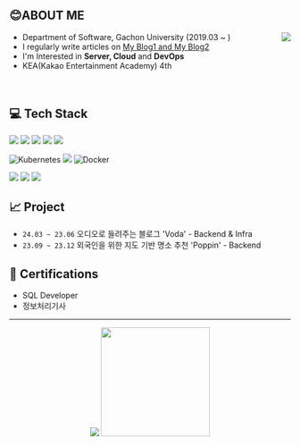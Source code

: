 ## 😊ABOUT ME

  <a href="https://solved.ac/profile/heesang99">
    <img align="right" src="http://mazassumnida.wtf/api/v2/generate_badge?boj=heesang99">
  </a>
  

- Department of Software, Gachon University (2019.03 ~ )
- I regularly write articles on <a href="https://chobo-backend.tistory.com/">My Blog1 and <a href="https://velog.io/@munyo17/posts">My Blog2</a>
- I'm Interested in **Server, Cloud** and **DevOps**
- KEA(Kakao Entertainment Academy) 4th
  <br/>
  <br/>
  <br/>

## 💻 Tech Stack
<p>
<img src="https://img.shields.io/badge/Java-FF9900?style=for-the-badge&logo=JAVA&logoColor=FFFFFF" >
<img src="https://img.shields.io/badge/Spring-6DB33F?style=for-the-badge&logo=Spring&logoColor=FFFFFF" >
<img src="https://img.shields.io/badge/MySQL-4479A1?style=for-the-badge&logo=MySQL&logoColor=FFFFFF" >
<img src="https://img.shields.io/badge/Redis-DC382D?style=for-the-badge&logo=Redis&logoColor=FFFFFF" >
<img src="https://img.shields.io/badge/mongodb-47A248?style=for-the-badge&logo=mongodb&logoColor=FFFFFF">
</p>

![Kubernetes](https://img.shields.io/badge/kubernetes-%23326ce5.svg?style=for-the-badge&logo=kubernetes&logoColor=white)
<img src="https://img.shields.io/badge/jenkins-D24939?style=for-the-badge&logo=jenkins&logoColor=white">
![Docker](https://img.shields.io/badge/docker-%230db7ed.svg?style=for-the-badge&logo=docker&logoColor=white)

<p>
<img src="https://img.shields.io/badge/Jira-0052CC?style=for-the-badge&logo=jira&logoColor=white">
<img src="https://img.shields.io/badge/Confluence-172B4D?style=for-the-badge&logo=confluence&logoColor=white">
<img src="https://img.shields.io/badge/IntelliJIDEA-000000?style=for-the-badge&logo=IntelliJIDEA&logoColor=FFFFFF" >
</p>

## 📈 Project
- `24.03 ~ 23.06` 오디오로 들려주는 블로그 'Voda' - Backend & Infra
- `23.09 ~ 23.12` 외국인을 위한 지도 기반 명소 추천 'Poppin' - Backend

## 📝 Certifications
- SQL Developer
- 정보처리기사

---
<div align="center">
  <img src="https://github-readme-stats.vercel.app/api?username=codrin2&theme=merko&show_icons=true&count_private=true"/>
  <img height=195px src="https://github-readme-stats.vercel.app/api/top-langs/?username=codrin2&layout=compact&theme=highcontrast"/>
</div>


<!--
## 💻Tech Stack

### Language
<p>
<img src="https://img.shields.io/badge/Java-FF9900?style=for-the-badge&logo=JAVA&logoColor=FFFFFF" >
<img src="https://img.shields.io/badge/Python-3776AB?style=for-the-badge&logo=Python&logoColor=FFFFFF" >
<img src="https://img.shields.io/badge/C-A8B9CC?style=for-the-badge&logo=C&logoColor=FFFFFF">
</p>

### Framework
<p>
<img src="https://img.shields.io/badge/Spring-6DB33F?style=for-the-badge&logo=Spring&logoColor=FFFFFF" >
<img src="https://img.shields.io/badge/SpringBoot-6DB33F?style=for-the-badge&logo=SpringBoot&logoColor=FFFFFF" >
</p>

### Database
<p>
<img src="https://img.shields.io/badge/MySQL-4479A1?style=for-the-badge&logo=MySQL&logoColor=FFFFFF" >
<img src="https://img.shields.io/badge/Redis-DC382D?style=for-the-badge&logo=Redis&logoColor=FFFFFF" >
<img src="https://img.shields.io/badge/mongodb-47A248?style=for-the-badge&logo=mongodb&logoColor=FFFFFF">
</p>

### DevOps
![Kubernetes](https://img.shields.io/badge/kubernetes-%23326ce5.svg?style=for-the-badge&logo=kubernetes&logoColor=white)
<img src="https://img.shields.io/badge/jenkins-D24939?style=for-the-badge&logo=jenkins&logoColor=white">
![Docker](https://img.shields.io/badge/docker-%230db7ed.svg?style=for-the-badge&logo=docker&logoColor=white)


### Cloud
<p>
<img src="https://img.shields.io/badge/Amazon EKS-1765F6?style=for-the-badge&logo=amazoneks&logoColor=FFFFFF" >
<img src="https://img.shields.io/badge/Amazon EC2-FF9900?style=for-the-badge&logo=Amazon ec2&logoColor=FFFFFF" > 
<img src="https://img.shields.io/badge/Amazon RDS-527FFF?style=for-the-badge&logo=Amazon RDS&logoColor=FFFFFF" >
<img src="https://img.shields.io/badge/Amazon%20S3-569A31?style=for-the-badge&logo=Amazon%20S3&logoColor=white">  
</p>


### Tool
<p>
<img src="https://img.shields.io/badge/Jira-0052CC?style=for-the-badge&logo=jira&logoColor=white">
<img src="https://img.shields.io/badge/Confluence-172B4D?style=for-the-badge&logo=confluence&logoColor=white">
<img src="https://img.shields.io/badge/IntelliJIDEA-000000?style=for-the-badge&logo=IntelliJIDEA&logoColor=FFFFFF" >
<img src="https://img.shields.io/badge/Visual%20Studio%20Code-007ACC?style=for-the-badge&logo=Visual%20Studio%20Code&logoColor=FFFFFF" >
<img src="https://img.shields.io/badge/androidstudio-3DDC84?style=for-the-badge&logo=androidstudio&logoColor=FFFFFF" >
</p>

-->
